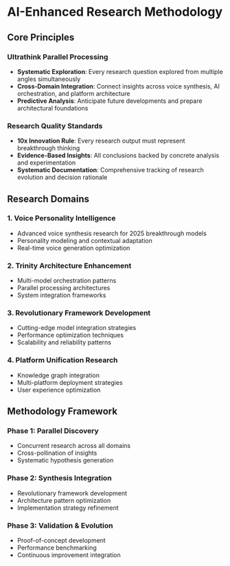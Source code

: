 # AI-Enhanced Research Methodology

## Core Principles

### Ultrathink Parallel Processing
- **Systematic Exploration**: Every research question explored from multiple angles simultaneously
- **Cross-Domain Integration**: Connect insights across voice synthesis, AI orchestration, and platform architecture
- **Predictive Analysis**: Anticipate future developments and prepare architectural foundations

### Research Quality Standards
- **10x Innovation Rule**: Every research output must represent breakthrough thinking
- **Evidence-Based Insights**: All conclusions backed by concrete analysis and experimentation
- **Systematic Documentation**: Comprehensive tracking of research evolution and decision rationale

## Research Domains

### 1. Voice Personality Intelligence
- Advanced voice synthesis research for 2025 breakthrough models
- Personality modeling and contextual adaptation
- Real-time voice generation optimization

### 2. Trinity Architecture Enhancement
- Multi-model orchestration patterns
- Parallel processing architectures
- System integration frameworks

### 3. Revolutionary Framework Development
- Cutting-edge model integration strategies
- Performance optimization techniques
- Scalability and reliability patterns

### 4. Platform Unification Research
- Knowledge graph integration
- Multi-platform deployment strategies
- User experience optimization

## Methodology Framework

### Phase 1: Parallel Discovery
- Concurrent research across all domains
- Cross-pollination of insights
- Systematic hypothesis generation

### Phase 2: Synthesis Integration
- Revolutionary framework development
- Architecture pattern optimization
- Implementation strategy refinement

### Phase 3: Validation & Evolution
- Proof-of-concept development
- Performance benchmarking
- Continuous improvement integration